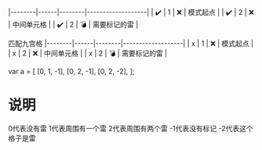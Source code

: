 |--------|------|--------|-------------------|
| ✔️     | 1    | ❌     | 模式起点          |
| ✔️     | 2    | ❌     | 中间单元格        |
| ✔️     | 2    | 💣     | 需要标记的雷       |

匹配九宫格
|--------|------|--------|-------------------|
| x  | 1  | ❌ | 模式起点          |
| x  | 2  | ❌ | 中间单元格        |
| x  | 2  | 💣 | 需要标记的雷       |

var a = [
    [0, 1, -1],
    [0, 2, -1],
    [0, 2, -2],
];

# 说明
0代表没有雷
1代表周围有一个雷
2代表周围有两个雷
-1代表没有标记
-2代表这个格子是雷